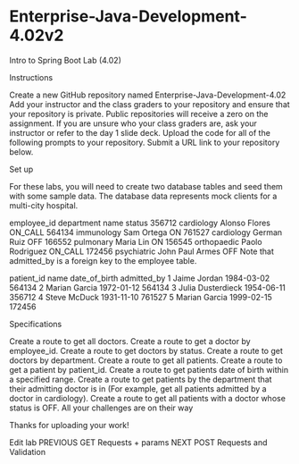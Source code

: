 # Enterprise-Java-Development-4.02v2

Intro to Spring Boot Lab (4.02)


Instructions

Create a new GitHub repository named Enterprise-Java-Development-4.02
Add your instructor and the class graders to your repository and ensure that your repository is private. Public repositories will receive a zero on the assignment.
If you are unsure who your class graders are, ask your instructor or refer to the day 1 slide deck.
Upload the code for all of the following prompts to your repository.
Submit a URL link to your repository below.



Set up

For these labs, you will need to create two database tables and seed them with some sample data. The database data represents mock clients for a multi-city hospital.


employee_id 	department  	  name  	          status
356712	      cardiology	    Alonso Flores	    ON_CALL
564134	      immunology	    Sam Ortega	      ON
761527	      cardiology	    German Ruiz	      OFF
166552	      pulmonary	      Maria Lin	        ON
156545	      orthopaedic	    Paolo Rodriguez	  ON_CALL
172456	      psychiatric	    John Paul Armes	  OFF
Note that admitted_by is a foreign key to the employee table.


patient_id	  name	              date_of_birth	    admitted_by
1	            Jaime Jordan	      1984-03-02	      564134
2	            Marian Garcia	      1972-01-12	      564134
3	            Julia Dusterdieck	  1954-06-11	      356712
4	            Steve McDuck	      1931-11-10	      761527
5	            Marian Garcia	      1999-02-15	      172456



Specifications

Create a route to get all doctors.
Create a route to get a doctor by employee_id.
Create a route to get doctors by status.
Create a route to get doctors by department.
Create a route to get all patients.
Create a route to get a patient by patient_id.
Create a route to get patients date of birth within a specified range.
Create a route to get patients by the department that their admitting doctor is in (For example, get all patients admitted by a doctor in cardiology).
Create a route to get all patients with a doctor whose status is OFF.
All your challenges are on their way

Thanks for uploading your work!

Edit lab
PREVIOUS
GET Requests + params
NEXT
POST Requests and Validation
